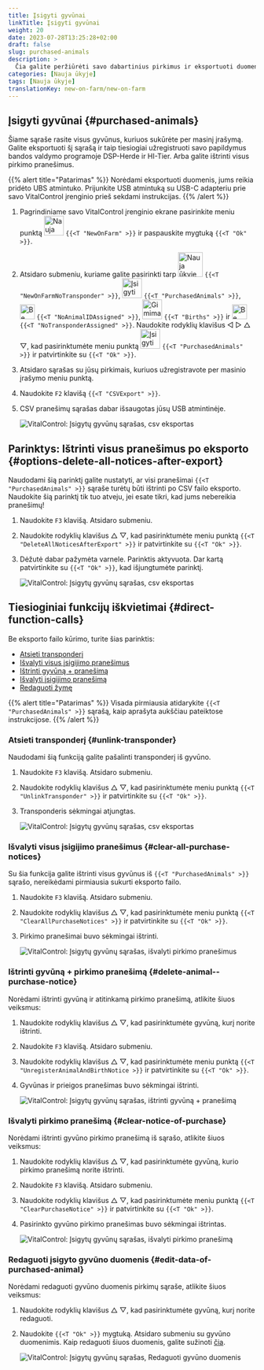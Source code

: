 ```yaml
---
title: Įsigyti gyvūnai
linkTitle: Įsigyti gyvūnai
weight: 20
date: 2023-07-28T13:25:28+02:00
draft: false
slug: purchased-animals
description: >
  Čia galite peržiūrėti savo dabartinius pirkimus ir eksportuoti duomenis.
categories: [Nauja ūkyje]
tags: [Nauja ūkyje]
translationKey: new-on-farm/new-on-farm
---
```

## Įsigyti gyvūnai {#purchased-animals}

Šiame sąraše rasite visus gyvūnus, kuriuos sukūrėte per masinį įrašymą. Galite eksportuoti šį sąrašą ir taip tiesiogiai užregistruoti savo papildymus bandos valdymo programoje DSP-Herde ir HI-Tier. Arba galite ištrinti visus pirkimo pranešimus.

{{% alert title="Patarimas" %}}
Norėdami eksportuoti duomenis, jums reikia pridėto UBS atmintuko. Prijunkite USB atmintuką su USB-C adapteriu prie savo VitalControl įrenginio prieš sekdami instrukcijas.
{{% /alert %}}

1. Pagrindiniame savo VitalControl įrenginio ekrane pasirinkite meniu punktą <img src="/icons/main/new-on-farm.svg" width="40" align="bottom" alt="Nauja ūkyje" /> `{{<T "NewOnFarm" >}}` ir paspauskite mygtuką `{{<T "Ok" >}}`.

2. Atsidaro submeniu, kuriame galite pasirinkti tarp <img src="/icons/registration/new-on-farm-no-transponder.svg" width="50" align="bottom" alt="Nauja ūkyje, be transponderio" /> `{{<T "NewOnFarmNoTransponder" >}}`, <img src="/icons/main/new-on-farm.svg" width="40" align="bottom" alt="Įsigyti gyvūnai" /> `{{<T "PurchasedAnimals" >}}`, <img src="/icons/registration/no-eartag-number.svg" width="30" align="bottom" alt="Be nacionalinio gyvūno ID" /> `{{<T "NoAnimalIDAssigned" >}}`, <img src="/icons/main/births.svg" width="40" align="bottom" alt="Gimimai" /> `{{<T "Births" >}}` ir <img src="/icons/registration/no-transponder.svg" width="30" align="bottom" alt="Be priskirto transponderio" /> `{{<T "NoTransponderAssigned" >}}`. Naudokite rodyklių klavišus ◁ ▷ △ ▽, kad pasirinktumėte meniu punktą <img src="/icons/main/new-on-farm.svg" width="40" align="bottom" alt="Įsigyti gyvūnai" /> `{{<T "PurchasedAnimals" >}}` ir patvirtinkite su `{{<T "Ok" >}}`.

3. Atsidaro sąrašas su jūsų pirkimais, kuriuos užregistravote per masinio įrašymo meniu punktą.


4. Naudokite `F2` klavišą `{{<T "CSVExport" >}}`.

5. CSV pranešimų sąrašas dabar išsaugotas jūsų USB atmintinėje.

    ![VitalControl: Įsigytų gyvūnų sąrašas, csv eksportas](../images/purchasedanimals.png "Įsigyti gyvūnai, csv eksportas")

## Parinktys: Ištrinti visus pranešimus po eksporto {#options-delete-all-notices-after-export}

Naudodami šią parinktį galite nustatyti, ar visi pranešimai `{{<T "PurchasedAnimals" >}}` sąraše turėtų būti ištrinti po CSV failo eksporto. Naudokite šią parinktį tik tuo atveju, jei esate tikri, kad jums nebereikia pranešimų!

1. Naudokite `F3` klavišą. Atsidaro submeniu.

2. Naudokite rodyklių klavišus △ ▽, kad pasirinktumėte meniu punktą `{{<T "DeleteAllNoticesAfterExport" >}}` ir patvirtinkite su `{{<T "Ok" >}}`.

3. Dėžutė dabar pažymėta varnele. Parinktis aktyvuota. Dar kartą patvirtinkite su `{{<T "Ok" >}}`, kad išjungtumėte parinktį.

    ![VitalControl: Įsigytų gyvūnų sąrašas, csv eksportas](../images/delete-all.png "Ištrinti visus pranešimus po eksporto")

## Tiesioginiai funkcijų iškvietimai {#direct-function-calls}

Be eksporto failo kūrimo, turite šias parinktis:

- [Atsieti transponderį](#unlink-transponder)
- [Išvalyti visus įsigijimo pranešimus](#clear-all-purchase-notices)
- [Ištrinti gyvūną + pranešimą](#delete-animal--purchase-notice)
- [Išvalyti įsigijimo pranešimą](#clear-notice-of-purchase)
- [Redaguoti žymę](#edit-data-of-purchased-animal)

{{% alert title="Patarimas" %}}
Visada pirmiausia atidarykite `{{<T "PurchasedAnimals" >}}` sąrašą, kaip aprašyta aukščiau pateiktose instrukcijose.
{{% /alert %}}

### Atsieti transponderį {#unlink-transponder}

Naudodami šią funkciją galite pašalinti transponderį iš gyvūno.

1. Naudokite `F3` klavišą. Atsidaro submeniu.

2. Naudokite rodyklių klavišus △ ▽, kad pasirinktumėte meniu punktą `{{<T "UnlinkTransponder" >}}` ir patvirtinkite su `{{<T "Ok" >}}`.

3. Transponderis sėkmingai atjungtas.

    ![VitalControl: Įsigytų gyvūnų sąrašas, csv eksportas](../images/unlink-transponder.png "Įsigyti gyvūnai, atjungti transponderį")

### Išvalyti visus įsigijimo pranešimus {#clear-all-purchase-notices}

Su šia funkcija galite ištrinti visus gyvūnus iš `{{<T "PurchasedAnimals" >}}` sąrašo, nereikėdami pirmiausia sukurti eksporto failo.

1. Naudokite `F3` klavišą. Atsidaro submeniu.

2. Naudokite rodyklių klavišus △ ▽, kad pasirinktumėte meniu punktą `{{<T "ClearAllPurchaseNotices" >}}` ir patvirtinkite su `{{<T "Ok" >}}`.

3. Pirkimo pranešimai buvo sėkmingai ištrinti.

    ![VitalControl: Įsigytų gyvūnų sąrašas, išvalyti pirkimo pranešimus](../images/clear.png "Išvalyti visus pirkimo pranešimus")

### Ištrinti gyvūną + pirkimo pranešimą {#delete-animal--purchase-notice}

Norėdami ištrinti gyvūną ir atitinkamą pirkimo pranešimą, atlikite šiuos veiksmus:

1. Naudokite rodyklių klavišus △ ▽, kad pasirinktumėte gyvūną, kurį norite ištrinti.

2. Naudokite `F3` klavišą. Atsidaro submeniu.

3. Naudokite rodyklių klavišus △ ▽, kad pasirinktumėte meniu punktą `{{<T "UnregisterAnimalAndBirthNotice >}}` ir patvirtinkite su `{{<T "Ok" >}}`.

4. Gyvūnas ir prieigos pranešimas buvo sėkmingai ištrinti.

    ![VitalControl: Įsigytų gyvūnų sąrašas, ištrinti gyvūną + pranešimą](../images/delete.png "Ištrinti gyvūną + pranešimą")

### Išvalyti pirkimo pranešimą {#clear-notice-of-purchase}

Norėdami ištrinti gyvūno pirkimo pranešimą iš sąrašo, atlikite šiuos veiksmus:

1. Naudokite rodyklių klavišus △ ▽, kad pasirinktumėte gyvūną, kurio pirkimo pranešimą norite ištrinti.

2. Naudokite `F3` klavišą. Atsidaro submeniu.

3. Naudokite rodyklių klavišus △ ▽, kad pasirinktumėte meniu punktą `{{<T "ClearPurchaseNotice" >}}` ir patvirtinkite su `{{<T "Ok" >}}`.

4. Pasirinkto gyvūno pirkimo pranešimas buvo sėkmingai ištrintas.

    ![VitalControl: Įsigytų gyvūnų sąrašas, išvalyti pirkimo pranešimą](../images/clearnotice.png "Išvalyti pirkimo pranešimą")

### Redaguoti įsigyto gyvūno duomenis {#edit-data-of-purchased-animal}

Norėdami redaguoti gyvūno duomenis pirkimų sąraše, atlikite šiuos veiksmus:

1. Naudokite rodyklių klavišus △ ▽, kad pasirinktumėte gyvūną, kurį norite redaguoti.

2. Naudokite `{{<T "Ok" >}}` mygtuką. Atsidaro submeniu su gyvūno duomenimis. Kaip redaguoti šiuos duomenis, galite sužinoti [čia](/en/docs/actions/edit/#edit-animal-data).

    ![VitalControl: Įsigytų gyvūnų sąrašas, Redaguoti gyvūno duomenis](../images/edit.png "Redaguoti įsigyto gyvūno duomenis")
